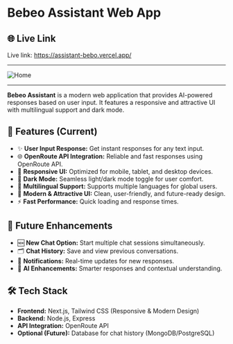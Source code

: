 # Bebeo Assistant Web App

## 🌐 Live Link
Live link: https://assistant-bebo.vercel.app/  

---


![Home](https://i.ibb.co.com/qMM21JZQ/Screenshot-2025-10-20-225710.png)

---
**Bebeo Assistant** is a modern web application that provides AI-powered responses based on user input. It features a responsive and attractive UI with multilingual support and dark mode.  

## 🚀 Features (Current)

- ✨ **User Input Response:** Get instant responses for any text input.
- 🌐 **OpenRoute API Integration:** Reliable and fast responses using OpenRoute API.
- 📱 **Responsive UI:** Optimized for mobile, tablet, and desktop devices.
- 🌙 **Dark Mode:** Seamless light/dark mode toggle for user comfort.
- 💬 **Multilingual Support:** Supports multiple languages for global users.
- 🎨 **Modern & Attractive UI:** Clean, user-friendly, and future-ready design.
- ⚡ **Fast Performance:** Quick loading and response times.

## 🔮 Future Enhancements

- 🆕 **New Chat Option:** Start multiple chat sessions simultaneously.
- 🗂️ **Chat History:** Save and view previous conversations.
- 🔔 **Notifications:** Real-time updates for new responses.
- 🤖 **AI Enhancements:** Smarter responses and contextual understanding.

## 🛠 Tech Stack

- **Frontend:** Next.js,  Tailwind CSS (Responsive & Modern Design)
- **Backend:** Node.js, Express
- **API Integration:** OpenRoute API
- **Optional (Future):** Database for chat history (MongoDB/PostgreSQL)


